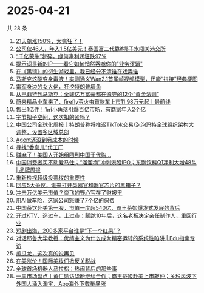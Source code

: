 # 2025-04-21

共 28 条

<!-- BEGIN 36KR -->
<!-- 最后更新时间 2025-04-21 03:19:44 +0800 -->
1. [21天飙涨150%，太疯狂了！](https://36kr.com/p/3257022338937350)
1. [公司仅46人，年入1.5亿美元！泰国富二代靠if椰子水闯关港交所](https://36kr.com/p/3257751043600648)
1. [“千亿蒙牛”梦碎，缘何净利润狂跌97%](https://36kr.com/p/3257918345146883)
1. [提示词是新的IP——看它如何悄然吞噬你的"业务逻辑"](https://36kr.com/p/3229764250500484)
1. [在《黑镜》的衍生游戏里，我已经分不清谁在戏弄谁](https://36kr.com/p/3257018185855233)
1. [马斯克炫酷变身毒液！实测通义Wan2.1首尾帧视频模型，还能“拼接”经典梗图](https://36kr.com/p/3256523635208457)
1. [雷军身边的女大佬，狂挖特朗普墙角](https://36kr.com/p/3256630510727685)
1. [从巴菲特到马斯克：全球亿万富豪都在遵守的12个“黄金法则”](https://36kr.com/p/3256427059114245)
1. [蔚来精品小车来了，firefly萤火虫首款车上市11.98万元起｜最前线](https://36kr.com/p/3257976681837064)
1. [售出1亿件！1㎡小角落引爆百亿市场，有商家年入2个亿](https://36kr.com/p/3257074529530115)
1. [字节扣子空间，这次扣的紧吗？](https://36kr.com/p/3257876933275904)
1. [中国公司全球化周报｜特朗普称将推迟TikTok交易/泡泡玛特全球组织架构大调整，设置多区域总部](https://36kr.com/p/3256480483700998)
1. [Agent还没到卷成本的时候](https://36kr.com/p/3257079193825792)
1. [寻找“香奈儿”代工厂](https://36kr.com/p/3255660572665348)
1. [赚麻了！美国人开始组团到中国干代购...](https://36kr.com/p/3255748007358721)
1. [中国消费者买不动爱马仕；“溜溜梅”冲刺港股IPO；东鹏饮料Q1净利大增48% | 品牌周报](https://36kr.com/p/3255547196420613)
1. [重新检视超级投票权的重要性](https://36kr.com/p/3257106706329864)
1. [回应5大争议，谁来打开类器官和器官芯片的黑箱子？](https://36kr.com/p/3256305630605828)
1. [冲击万亿美元市值？奈飞的野心写在了财报里](https://36kr.com/p/3255729221366017)
1. [用AI做车险，这家公司怒赚了7个亿的保费](https://36kr.com/p/3256544735359240)
1. [中国茶饮赴美第一股，市值一度超540亿，霸王茶姬爆发式发展的背后](https://36kr.com/p/3255592037200392)
1. [开过KTV、造过车，上过市：蹉跎10年后，这名老板决定亲任制作人，重回行业](https://36kr.com/p/3256838130282759)
1. [短剧出海，200多家平台谁是“下一个红果”？](https://36kr.com/p/3255714025927169)
1. [对话耶鲁大学教授：优绩主义为什么成为精密运转的系统性陷阱 | Edu指南专访](https://36kr.com/p/3256872853975558)
1. [瓜瓜龙，这次真的说再见](https://36kr.com/p/3256404332245257)
1. [在美涨价！国际美妆们掀反关税战](https://36kr.com/p/3256954778693893)
1. [全球首场机器人马拉松：热闹背后的那些事](https://36kr.com/p/3257780205040132)
1. [一周市场盘点丨黄仁勋访华盼继续合作；霸王茶姬赴美上市敲钟；关税风波下外国人涌入淘宝，App海外下载量暴涨](https://36kr.com/p/3258140069196295)
<!-- END 36KR -->